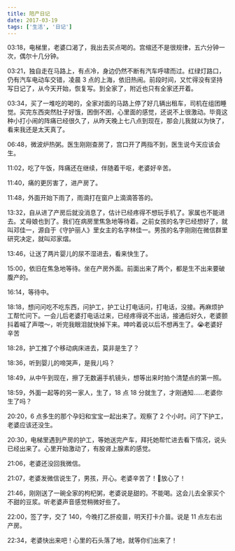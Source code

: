 ```yaml
---
title: 陪产日记
date: 2017-03-19
tags: ['生活', '日记']
---
```


03:18，电梯里，老婆口渴了，我出去买点喝的。宫缩还不是很规律，五六分钟一次，偶尔十几分钟。

03:21，独自走在马路上，有点冷，身边仍然不断有汽车呼啸而过。红绿灯路口，仍有汽车电动车交错，凌晨 3 点的上海，依旧热闹。前段时间，又忙得没有坚持写日记了，从今天开始，恢复写。到全家了，附近也只有全家还开着。

03:34，买了一堆吃的喝的，全家对面的马路上停了好几辆出租车，司机在组团睡觉。买完东西突然肚子好饿，困倒不困，心里面的感觉，还说不上很激动。毕竟这种小打小闹的阵痛已经很久了，从昨天晚上七八点到现在，那会儿我就以为快了，看来我还是太天真了。

06:48，微波炉热粥。医生刚刚查房了，宫口开了两指不到，医生说今天应该会生。

11:02，吃了午饭，阵痛还在继续，伴随着干呕，老婆好辛苦。

11:40，痛的更厉害了，进产房了。

11:48，外面开始下雨了，雨滴打在窗户上滴滴答答的。

13:32，自从进了产房后就没消息了，估计已经疼得不想玩手机了。家属也不能进去。丈母娘也到了。我们在病房里焦急地等待着。之前女孩的名字已经想好了，就叫邓佳一，源自于《守护丽人》里女主的名字林佳一。男孩的名字刚刚在微信群里研究决定，就叫邓家熠。

13:46，让送了两片婴儿的尿不湿进去，看来快生了。

15:00，依旧在焦急地等待。坐在产房外面。前面出来了两个，都是生不出来要破腹产的。

16:14，等待中。

18:18，想问问吃不吃东西，问护工，护工让打电话问，打电话，没接。再麻烦护工帮忙问下。一会儿后老婆打电话过来，已经疼得说不出话，接通后好久，老婆颤抖着喊了声喂～，听完我眼泪就快掉下来。呻吟着说以后不想再生了。😭老婆好辛苦

18:28，护工推了个移动病床进去，莫非是生了？

18:36，听到婴儿的啼哭声，是我儿吗？

18:49，从中午到现在，擦了无数遍手机镜头，想等出来时拍个清楚点的第一照。

18:59，外面一起等的另一家人，生了，18 点 18 分就生了，才刚通知……老婆你生了吗？

20:20，6 点多生的那个孕妇和宝宝一起出来了。观察了 2 个小时。问了下护工，老婆应该还没生。

20:30，电梯里遇到产房的护工，等她送完产车，拜托她帮忙进去看下情况，说头已经出来了。心里开始激动了，有股肾上腺素的感觉。

21:06，老婆还没回我微信。

21:07，老婆发微信说生了，男孩，开心。老婆辛苦了！💖放心了！

21:46，刚刚送了一碗全家的枸杞粥，老婆说是甜的。不能喝。这会儿去全家买个不甜的豆浆。听老婆声音感觉稍微好些了。

22:00，签了字，交了 140，今晚打乙肝疫苗，明天打卡介苗。说是 11 点左右出产房。

22:34，老婆快出来吧！心里的石头落了地，就等你们出来了！
